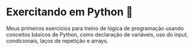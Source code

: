 # Exercitando em Python 🐍
Meus primeiros exercícios para treino de lógica de programação usando conceitos básicos de Python, como declaração de variáveis, uso do input, condicionais, laços de repetição e arrays.
